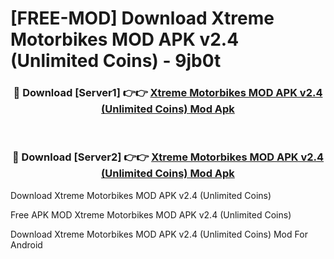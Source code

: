 # [FREE-MOD] Download Xtreme Motorbikes MOD APK v2.4 (Unlimited Coins) - 9jb0t


<div align="center">
<h3>🔴 Download [Server1] 👉👉 <a href="https://apk-comot.site?title=Xtreme_Motorbikes_MOD_APK_v2.4_(Unlimited_Coins)">Xtreme Motorbikes MOD APK v2.4 (Unlimited Coins) Mod Apk</a></h3><br>

<h3>🔴 Download [Server2] 👉👉 <a href="https://apk-comot.site?title=Xtreme_Motorbikes_MOD_APK_v2.4_(Unlimited_Coins)">Xtreme Motorbikes MOD APK v2.4 (Unlimited Coins) Mod Apk</a></h3>
</div>



Download Xtreme Motorbikes MOD APK v2.4 (Unlimited Coins) 

Free APK MOD Xtreme Motorbikes MOD APK v2.4 (Unlimited Coins) 

Download Xtreme Motorbikes MOD APK v2.4 (Unlimited Coins) Mod For Android
